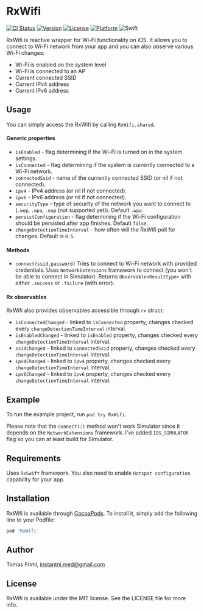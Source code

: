# RxWifi

[![CI Status](http://img.shields.io/travis/3ph/RxWifi.svg?style=flat)](https://travis-ci.org/3ph/RxWifi)
[![Version](https://img.shields.io/cocoapods/v/RxWifi.svg?style=flat)](http://cocoapods.org/pods/RxWifi)
[![License](https://img.shields.io/cocoapods/l/RxWifi.svg?style=flat)](http://cocoapods.org/pods/RxWifi)
[![Platform](https://img.shields.io/cocoapods/p/RxWifi.svg?style=flat)](http://cocoapods.org/pods/RxWifi)
![Swift](https://img.shields.io/badge/in-swift4.0-orange.svg)

RxWifi is reactive wrapper for Wi-Fi functionality on iOS.
It allows you to connect to Wi-Fi network from your app and you can also observe various Wi-Fi changes:

- Wi-Fi is enabled on the system level
- Wi-Fi is connected to an AP
- Current connected SSID
- Current IPv4 address
- Current IPv6 address

## Usage

You can simply access the RxWifi by calling `RxWifi.shared`.

#### Generic properties

- `isEnabled` - flag determining if the Wi-Fi is turned on in the system settings.
- `isConnected` - flag determining if the system is currently connected to a Wi-Fi network.
- `connectedSsid` - name of the currently connected SSID (or nil if not connected).
- `ipv4` - IPv4 address (or nil if not connected).
- `ipv6` - IPv6 address (or nil if not connected).
- `securityType` - type of security of the network you want to connect to (`.wep`, `.wpa`, `.eap` (not supported yet)). Default `.wpa`.
- `persistConfiguration` - flag determining if the Wi-Fi configuration should be persisted after app finishes. Default `false`.
- `changeDetectionTimeInterval` - how often will the RxWifi poll for changes. Default is `0.5`.

#### Methods

- `connect(ssid,password)`
Tries to connect to Wi-Fi network with provided credentials. Uses `NetworkExtensions` framework to connect (you won't be able to connect in Simulator). Returns `Observable<ResultType>` with either `.success` or `.failure` (with error).

#### Rx observables

RxWifi also provides observables accessible through `rx` struct:

- `isConnectedChanged` - linked to `isConnected` property, changes checked every `changeDetectionTimeInterval` interval.
- `isEnabledChanged` - linked to `isEnabled` property, changes checked every `changeDetectionTimeInterval` interval.
- `ssidChanged` - linked to `connectedSsid` property, changes checked every `changeDetectionTimeInterval` interval.
- `ipv4Changed` - linked to `ipv4` property, changes checked every `changeDetectionTimeInterval` interval.
- `ipv6Changed` - linked to `ipv6` property, changes checked every `changeDetectionTimeInterval` interval.

## Example

To run the example project, run `pod try RxWifi`.

Please note that the `connect(:)` method won't work Simulator since it depends on the `NetworkExtensions` framework. I've added `IOS_SIMULATOR` flag so you can at least build for Simulator.

## Requirements

Uses `RxSwift` framework. You also need to enable `Hotspot configuration` capability for your app.

## Installation

RxWifi is available through [CocoaPods](http://cocoapods.org). To install
it, simply add the following line to your Podfile:

```ruby
pod 'RxWifi'
```

## Author

Tomas Friml, instantni.med@gmail.com

## License

RxWifi is available under the MIT license. See the LICENSE file for more info.
